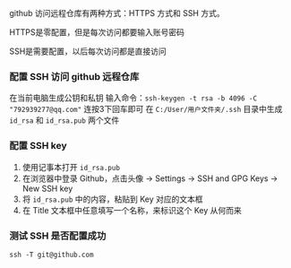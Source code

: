 github 访问远程仓库有两种方式：HTTPS 方式和 SSH 方式。

HTTPS是零配置，但是每次访问都要输入账号密码

SSH是需要配置，以后每次访问都是直接访问

### 配置 SSH 访问 github 远程仓库
在当前电脑生成公钥和私钥
输入命令：`ssh-keygen -t rsa -b 4096 -C "792939277@qq.com"`
连按3下回车即可
在 `C:/User/用户文件夹/.ssh` 目录中生成 `id_rsa` 和 `id_rsa.pub` 两个文件

### 配置 SSH key
1. 使用记事本打开 `id_rsa.pub`
2. 在浏览器中登录 Github，点击头像 -> Settings -> SSH and GPG Keys -> New SSH key
3. 将 `id_rsa.pub` 中的内容，粘贴到 Key 对应的文本框
4. 在 Title 文本框中任意填写一个名称，来标识这个 Key 从何而来

### 测试 SSH 是否配置成功
`ssh -T git@github.com`